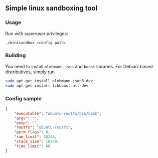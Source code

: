 ## Simple linux sandboxing tool

### Usage
Run with superuser privileges:
```bash
./minisandbox <config path>
```

### Building
You need to install `nlohmann-json` and `boost` libraries. For Debian-based distributives, simply run
```bash
sudo apt-get install nlohmann-json3-dev
sudo apt-get install libboost-all-dev
```

### Config sample
```json
{
    "executable": "ubuntu-rootfs/bin/bash",
    "argv": "",
    "envp": "",
    "rootfs": "ubuntu-rootfs",
    "perm_flags": 0,
    "ram_limit": 10240,
    "stack_size": 10240,
    "time_limit": 60
}
```